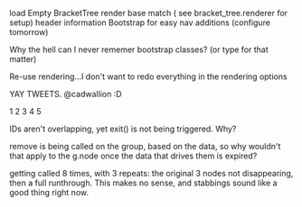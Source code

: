 load Empty BracketTree
render base match ( see bracket\_tree.renderer for setup)
header information
Bootstrap for easy nav additions (configure tomorrow)


Why the hell can I never rememer bootstrap classes? (or type for that matter)

Re-use rendering...I don't want to redo everything in the rendering options


YAY TWEETS. @cadwallion :D


1
   2
3     4
   5

IDs aren't overlapping, yet exit() is not being triggered.  Why?

remove is being called on the group, based on the data, so why wouldn't that
apply to the g.node once the data that drives them is expired?

getting called 8 times, with 3 repeats: the original 3 nodes not disappearing,
then a full runthrough.  This makes no sense, and stabbings sound like a good
thing right now.

